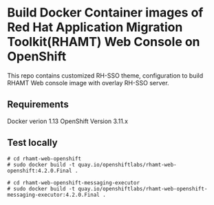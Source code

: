Build Docker Container images of Red Hat Application Migration Toolkit(RHAMT) Web Console on OpenShift
=========

This repo contains customized RH-SSO theme, configuration to build RHAMT Web console image with overlay RH-SSO server.

Requirements
------------

Docker verion 1.13
OpenShift Version 3.11.x

Test locally
------------

```
# cd rhamt-web-openshift
# sudo docker build -t quay.io/openshiftlabs/rhamt-web-openshift:4.2.0.Final .

# cd rhamt-web-openshift-messaging-executor
# sudo docker build -t quay.io/openshiftlabs/rhamt-web-openshift-messaging-executor:4.2.0.Final .
